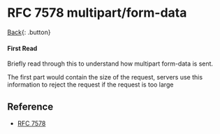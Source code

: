 # RFC 7578 multipart/form-data

[Back](./rfc.md){: .button}

#### First Read

Briefly read through this to understand how multipart form-data is sent.

The first part would contain the size of the request, servers use this information to reject the request if the request is too large

## Reference

- [RFC 7578](https://tools.ietf.org/html/rfc7578)

